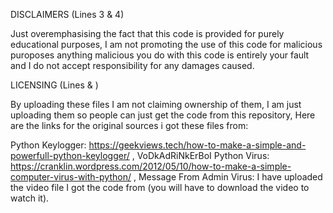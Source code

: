 DISCLAIMERS (Lines 3 & 4)

Just overemphasising the fact that this code is provided for purely educational purposes,
I am not promoting the use of this code for malicious puroposes anything malicious you do with this code is entirely your fault and I do not accept responsibility for any damages caused.

LICENSING (Lines  & )

By uploading these files I am not claiming ownership of them,
I am just uploading them so people can just get the code from this repository,
Here are the links for the original sources i got these files from:

Python Keylogger: https://geekviews.tech/how-to-make-a-simple-and-powerfull-python-keylogger/ ,
VoDkAdRiNkErBoI Python Virus: https://cranklin.wordpress.com/2012/05/10/how-to-make-a-simple-computer-virus-with-python/ ,
Message From Admin Virus: I have uploaded the video file I got the code from (you will have to download the video to watch it).
